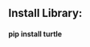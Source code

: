 

###



###



###

<h2 align="left">Install Library:</h2>
<h4 align="left">pip install turtle</h4>

###


###



###



###
